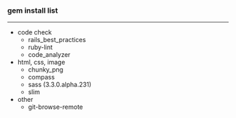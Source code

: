 ### gem install list
---
* code check
  * rails_best_practices
  * ruby-lint
  * code_analyzer
* html, css, image
  * chunky_png
  * compass
  * sass (3.3.0.alpha.231)
  * slim
* other
  * git-browse-remote

